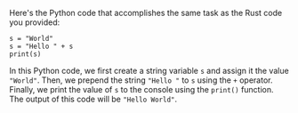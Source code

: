 Here's the Python code that accomplishes the same task as the Rust code you provided:
```
s = "World"
s = "Hello " + s
print(s)
```
In this Python code, we first create a string variable `s` and assign it the value `"World"`. Then, we prepend the string `"Hello "` to `s` using the `+` operator. Finally, we print the value of `s` to the console using the `print()` function. The output of this code will be `"Hello World"`.

